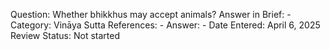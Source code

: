Question: Whether bhikkhus may accept animals?
Answer in Brief: -
 Category: Vināya
Sutta References: -
Answer: -
Date Entered: April 6, 2025
Review Status: Not started